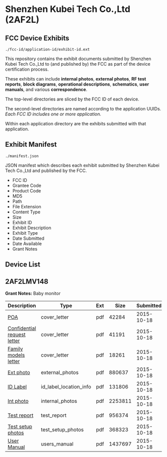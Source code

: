 # Shenzhen Kubei Tech Co.,Ltd (2AF2L)
## FCC Device Exhibits

```
./fcc-id/application-id/exhibit-id.ext
```

This repository contains the exhibit documents submitted by Shenzhen Kubei Tech Co.,Ltd to (and published by) the FCC as part of the device certification process.

These exhibits can include **internal photos**, **external photos**, **RF test reports**, **block diagrams**, **operational descriptions**, **schematics**, **user manuals**, and various **correspondence**.

The top-level directories are sliced by the FCC ID of each device.

The second-level directories are named according to the application UUIDs. *Each FCC ID includes one or more application.*

Within each application directory are the exhibits submitted with that application. 

## Exhibit Manifest

```
./manifest.json
```

JSON manifest which describes each exhibit submitted by Shenzhen Kubei Tech Co.,Ltd and published by the FCC.

- FCC ID
- Grantee Code
- Product Code
- MD5
- Path
- File Extension
- Content Type
- Size
- Exhibit ID
- Exhibit Description
- Exhibit Type
- Date Submitted
- Date Available
- Grant Notes

## Device List
## 2AF2LMV148
**Grant Notes:** Baby monitor

| Description | Type | Ext | Size | Submitted | Available |
| ----------- | ---- | --- | ---- | --------- | --------- |
| [POA](2AF2LMV148/92a1eec803a152ab530f23978069bb5e/2785400.pdf) | cover_letter | pdf | 42284 | 2015-10-18 | 2015-10-19 |
| [Confidential request letter](2AF2LMV148/92a1eec803a152ab530f23978069bb5e/2785401.pdf) | cover_letter | pdf | 41191 | 2015-10-18 | 2015-10-19 |
| [Family models letter](2AF2LMV148/92a1eec803a152ab530f23978069bb5e/2785402.pdf) | cover_letter | pdf | 18261 | 2015-10-18 | 2015-10-19 |
| [Ext photo](2AF2LMV148/92a1eec803a152ab530f23978069bb5e/2785405.pdf) | external_photos | pdf | 880637 | 2015-10-18 | 2015-10-19 |
| [ID Label](2AF2LMV148/92a1eec803a152ab530f23978069bb5e/2785407.pdf) | id_label_location_info | pdf | 131806 | 2015-10-18 | 2015-10-19 |
| [Int photo](2AF2LMV148/92a1eec803a152ab530f23978069bb5e/2785406.pdf) | internal_photos | pdf | 2253811 | 2015-10-18 | 2015-10-19 |
| [Test report](2AF2LMV148/92a1eec803a152ab530f23978069bb5e/2785404.pdf) | test_report | pdf | 956374 | 2015-10-18 | 2015-10-19 |
| [Test setup photos](2AF2LMV148/92a1eec803a152ab530f23978069bb5e/2785403.pdf) | test_setup_photos | pdf | 368323 | 2015-10-18 | 2015-10-19 |
| [User Manual](2AF2LMV148/92a1eec803a152ab530f23978069bb5e/2785408.pdf) | users_manual | pdf | 1437697 | 2015-10-18 | 2015-10-19 |
